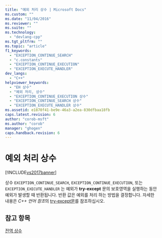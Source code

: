 ```yaml
---
title: "예외 처리 상수 | Microsoft Docs"
ms.custom: ""
ms.date: "11/04/2016"
ms.reviewer: ""
ms.suite: ""
ms.technology: 
  - "devlang-cpp"
ms.tgt_pltfrm: ""
ms.topic: "article"
f1_keywords: 
  - "EXCEPTION_CONTINUE_SEARCH"
  - "c.constants"
  - "EXCEPTION_CONTINUE_EXECUTION"
  - "EXCEPTION_EXECUTE_HANDLER"
dev_langs: 
  - "C++"
helpviewer_keywords: 
  - "EH 상수"
  - "예외 처리, 상수"
  - "EXCEPTION_CONTINUE_EXECUTION 상수"
  - "EXCEPTION_CONTINUE_SEARCH 상수"
  - "EXCEPTION_EXECUTE_HANDLER 상수"
ms.assetid: e1870f41-be9e-46a3-a2ea-830dfbaa18fb
caps.latest.revision: 6
author: "corob-msft"
ms.author: "corob"
manager: "ghogen"
caps.handback.revision: 6
---
```

# 예외 처리 상수
[!INCLUDE[vs2017banner](../assembler/inline/includes/vs2017banner.md)]

상수 `EXCEPTION_CONTINUE_SEARCH`, `EXCEPTION_CONTINUE_EXECUTION`, 또는 `EXCEPTION_EXECUTE_HANDLER` 는 예외가 **try\-except** 문의 보호영역을 실행하는 동안 예외가 발생할 때 반환됩니다.  반환 값은 예외를 처리 하는 방법을 결정합니다.  자세한 내용은 *C\+\+ 언어 참조*의 [try\-except문](../cpp/try-except-statement.md)를 참조하십시오.  
  
## 참고 항목  
 [전역 상수](../c-runtime-library/global-constants.md)